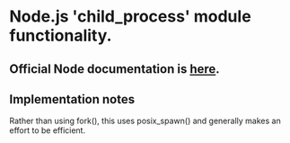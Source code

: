 # Node.js 'child_process' module functionality.
##  Official Node documentation is [here][1].

## Implementation notes

Rather than using fork(), this uses posix_spawn() and generally makes an 
effort to be efficient. 

[1]:https://nodejs.org/dist/v6.2.2/docs/api/child_process.html
